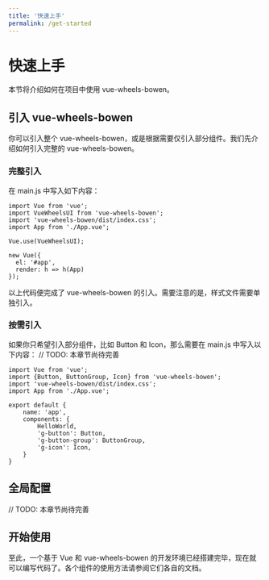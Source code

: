 ```yaml
---
title: '快速上手'
permalink: /get-started
---
```


# 快速上手
本节将介绍如何在项目中使用 vue-wheels-bowen。

## 引入 vue-wheels-bowen
你可以引入整个 vue-wheels-bowen，或是根据需要仅引入部分组件。我们先介绍如何引入完整的 vue-wheels-bowen。

### 完整引入
在 main.js 中写入如下内容：
```
import Vue from 'vue';
import VueWheelsUI from 'vue-wheels-bowen';
import 'vue-wheels-bowen/dist/index.css';
import App from './App.vue';

Vue.use(VueWheelsUI);

new Vue({
  el: '#app',
  render: h => h(App)
});
```
以上代码便完成了 vue-wheels-bowen 的引入。需要注意的是，样式文件需要单独引入。

### 按需引入
如果你只希望引入部分组件，比如 Button 和 Icon，那么需要在 main.js 中写入以下内容：
// TODO: 本章节尚待完善
```
import Vue from 'vue';
import {Button, ButtonGroup, Icon} from 'vue-wheels-bowen';
import 'vue-wheels-bowen/dist/index.css';
import App from './App.vue';

export default {
    name: 'app',
    components: {
        HelloWorld,
        'g-button': Button,
        'g-button-group': ButtonGroup,
        'g-icon': Icon,
    }
}
```

## 全局配置
// TODO: 本章节尚待完善

## 开始使用
至此，一个基于 Vue 和 vue-wheels-bowen 的开发环境已经搭建完毕，现在就可以编写代码了。各个组件的使用方法请参阅它们各自的文档。


